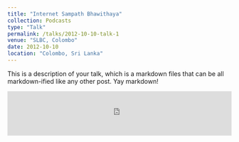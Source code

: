 ```yaml
---
title: "Internet Sampath Bhawithaya"
collection: Podcasts
type: "Talk"
permalink: /talks/2012-10-10-talk-1
venue: "SLBC, Colombo"
date: 2012-10-10
location: "Colombo, Sri Lanka"
---
```


This is a description of your talk, which is a markdown files that can be all markdown-ified like any other post. Yay markdown!

<iframe width="100%" height="100" scrolling="no" frameborder="no" allow="autoplay" src="https://w.soundcloud.com/player/?url=https%3A//api.soundcloud.com/tracks/735349111&color=%23ff5500&auto_play=false&hide_related=false&show_comments=true&show_user=true&show_reposts=false&show_teaser=true&visual=true"></iframe>
